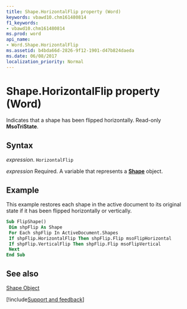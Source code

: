 ```yaml
---
title: Shape.HorizontalFlip property (Word)
keywords: vbawd10.chm161480814
f1_keywords:
- vbawd10.chm161480814
ms.prod: word
api_name:
- Word.Shape.HorizontalFlip
ms.assetid: b4bda66d-2826-9f12-1901-d47b824daeda
ms.date: 06/08/2017
localization_priority: Normal
---
```



# Shape.HorizontalFlip property (Word)

Indicates that a shape has been flipped horizontally. Read-only  **MsoTriState**.


## Syntax

_expression_. `HorizontalFlip`

_expression_ Required. A variable that represents a **[Shape](Word.Shape.md)** object.


## Example

This example restores each shape in the active document to its original state if it has been flipped horizontally or vertically.


```vb
Sub FlipShape() 
 Dim shpFlip As Shape 
 For Each shpFlip In ActiveDocument.Shapes 
 If shpFlip.HorizontalFlip Then shpFlip.Flip msoFlipHorizontal 
 If shpFlip.VerticalFlip Then shpFlip.Flip msoFlipVertical 
 Next 
End Sub
```


## See also


[Shape Object](Word.Shape.md)

[!include[Support and feedback](~/includes/feedback-boilerplate.md)]
